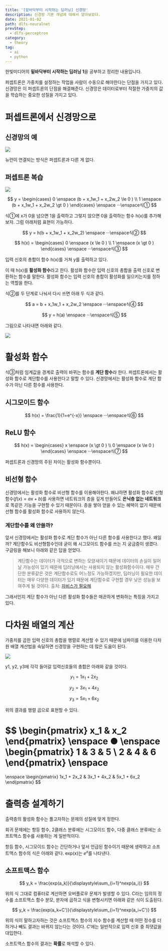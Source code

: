 ```yaml
---
title: '[밑바닥부터 시작하는 딥러닝] 신경망'
description: 신경망 기본 개념에 대해서 알아보았다.
date: 2021-01-02
path: dlfs-neuralnet
prevStep:
  - dlfs-perceptron
category:
  - theory
tag:
  - ai
  - python
---
```


한빛미디어의 **밑바닥부터 시작하는 딥러닝 1**을 공부하고 정리한 내용입니다.

퍼셉트론은 가중치를 설정하는 작업을 사람이 수동으로 해야한다는 단점을 가지고 있다. 신경망은 이 퍼셉트론의 단점을 해결해준다. 신경망은 데이터로부터 적절한 가중치의 값을 학습하는 중요한 성질을 가지고 있다.

# 퍼셉트론에서 신경망으로

## 신경망의 예

![](https://images.velog.io/images/ordidxzero/post/4856c1f7-fc55-43bb-b34d-ba3ed42efcaa/Screen%20Shot%202021-01-02%20at%2019.55.17.png)

뉴런이 연결되는 방식은 퍼셉트론과 다른 게 없다.

## 퍼셉트론 복습

![](https://images.velog.io/images/ordidxzero/post/653f1eed-d8a5-4153-b138-d186964372fb/Screen%20Shot%202021-01-02%20at%2020.02.52.png)

$$
y =
\begin{cases}
   0 \enspace (b + x_1w_1 + x_2w_2 \le 0 ) \\
   1 \enspace (b + x_1w_1 + x_2w_2 \gt 0 )
\end{cases}
\enspace
···\enspace식①
$$

식①에 x가 0을 넘으면 1을 출력하고 그렇지 않으면 0을 출력하는 함수 h(x)를 추가해보자. 그럼 아래처럼 표현이 가능하다.

$$
y = h(b + x_1w_1 + x_2w_2)
\enspace
···\enspace식②
$$

$$
h(x) =
\begin{cases}
   0 \enspace (x \le 0 ) \\
   1 \enspace (x \gt 0 )
\end{cases}
\enspace
···\enspace식③
$$

입력 신호의 총합이 함수 h(x)를 거쳐 y를 출력하고 있다.

이 때 h(x)를 **활성화 함수**라고 한다. 활성화 함수란 입력 신호의 총합을 출력 신호로 변환하는 함수를 말한다. 활성화 함수는 입력 신호의 총합이 활성화를 일으키는지를 정하는 역할을 한다.

식②를 두 단계로 나눠서 다시 쓰면 아래 두 식과 같다.

$$
a = b + x_1w_1 + x_2w_2
\enspace
···\enspace식④
$$

$$
y = h(a)
\enspace
···\enspace식⑤
$$

그림으로 나타내면 아래와 같다.

![](https://images.velog.io/images/ordidxzero/post/a4f39391-1b1e-41fd-9f7b-afee8bbaba52/Screen%20Shot%202021-01-02%20at%2020.16.38.png)

# 활성화 함수

식③처럼 임계값을 경계로 출력이 바뀌는 함수를 **계단 함수**라 한다.
퍼셉트론에서는 활성화 함수로 계단함수를 사용한다고 말할 수 있다.
신경망에서는 활성화 함수로 계단 함수가 아닌 다른 함수를 사용한다.

## 시그모이드 함수

$$
h(x) = \frac{1}{1+e^{-x}}
\enspace
···\enspace식⑥
$$

## ReLU 함수

$$
h(x) =
\begin{cases}
   x \enspace (x \gt 0 ) \\
   0 \enspace (x \le 0 )
\end{cases}
\enspace
···\enspace식⑦
$$

퍼셉트론과 신경망의 주된 차이는 활성화 함수뿐이다.

## 비선형 함수

신경망에서는 활성화 함수로 비선형 함수를 이용해야한다. 왜냐하면 활성화 함수로 선형 함수($f(x) = ax + b$)를 사용하면 네트워크의 층을 깊게 만들어도 **은닉층 없는 네트워크**로 똑같은 기능을 구현할 수 있기 때문이다. 층을 쌓아 얻을 수 있는 혜택이 없기 때문에 선형 함수를 활성화 함수로 사용하지 않는다.

### 계단함수를 왜 안쓸까?

앞서 신경망에서는 활성화 함수로 계단 함수가 아닌 다른 함수를 사용한다고 했다. 왜일까?
계단함수도 비선형함수인데 굳이 왜 시그모이드 함수를 쓰는 지 궁금증이 생겼다. 구글링을 해보니 아래와 같은 답을 얻었다.

> 계단함수는 데이터가 극적으로 변하는 모양새이기 때문에 데이터의 손실이 일어날 가능성이 있기 때문에 딥러닝에서는 사용되지 않는 활성화함수이다. 매우 간단한 분류같은 것은 계단함수로도 어느정도 가능하겠지만, 딥러닝이 필요한 데이터는 매우 다양한 데이터가 있기 때문에 계단함수로 구현할 경우 낮은 성능을 보여주게 될 것이다.
> 출처: [자비스가 필요해](https://needjarvis.tistory.com/564)

그래서인지 계단 함수가 아닌 다른 활성화 함수들은 매끈하게 변화하는 특징을 가지고 있다.

# 다차원 배열의 계산

가중치를 곱한 입력 신호의 총합을 행렬로 계산할 수 있기 때문에 넘파이를 이용한 다차원 배열 계산법을 숙달하면 신경망을 구현하는 데 많은 도움이 된다.

![](https://images.velog.io/images/ordidxzero/post/4ddea752-a292-48d2-9708-82dd67313119/Screen%20Shot%202021-01-02%20at%2021.03.10.png)

y1, y2, y3에 각각 들어갈 입력신호들의 총합은 아래와 같을 것이다.

$$
y_1 = 1x_1 + 2x_2
$$

$$
y_2 = 3x_1 + 4x_2
$$

$$
y_3 = 5x_1 + 6x_2
$$

위의 결과를 행렬 곱으로 표현할 수 있다.

$$
\begin{pmatrix}
   x_1 & x_2
\end{pmatrix}
\enspace
●
\enspace
\begin{pmatrix}
   1 & 3 & 5 \\
   2 & 4 & 6
\end{pmatrix}
\enspace
=
\enspace
\begin{pmatrix}
   1x_1 + 2x_2 & 3x_1 + 4x_2 & 5x_1 + 6x_2
\end{pmatrix}
$$

# 출력층 설계하기

출력층의 활성화 함수는 풀고자하는 문제의 성질에 맞게 정한다.

회귀 문제에는 항등 함수, 2클래스 분류에는 시그모이드 함수, 다중 클래스 분류에는 소프트맥스 함수를 사용하는 게 일반적이다.

항등 함수, 시그모이드 함수는 간단하거나 앞서 언급된 함수이기 때문에 생략하고 소프트맥스 함수의 식은 아래와 같다. exp(x)는 $e^x$를 나타낸다.

## 소프트맥스 함수

$$
y_k = \frac{exp(a_k)}{\displaystyle\sum_{i=1}^nexp(a_i)}
$$

위의 식 그대로 컴퓨터로 계산하면 오버플로우 문제가 발생할 수 있다. C라는 임의의 정수를 소프트맥스 함수 분모, 분자에 곱하고 식을 변형시키면 아래와 같은 식이 도출된다.

$$
y_k = \frac{exp(a_k+C')}{\displaystyle\sum_{i=1}^nexp(a_i+C')}
$$

위의 식이 말하고자하는 것은 소프트맥스 함수의 지수 함수를 계산할 때 어떤 정수를 더하거나 빼도 결과는 바뀌지 않는다는 것이다. $C'$에는 일반적으로 입력 신호 중 최댓값을 대입한다.

소프트맥스 함수의 결과는 **확률**로 해석할 수 있다.
